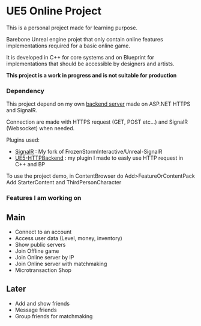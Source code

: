 # UE5 Online Project

This is a personal project made for learning purpose.

Barebone Unreal engine projet that only contain online features implementations required for a basic online game.

It is developed in C++ for core systems and on Blueprint for implementations that should be accessible by designers and artists.

**This project is a work in progress and is not suitable for production**

### Dependency
This project depend on my own [backend server](https://github.com/wpatruno/BackendAspNet) made on ASP.NET HTTPS and SignalR.

Connection are made with HTTPS request (GET, POST etc...) and SignalR (Websocket) when needed.


Plugins used:
- [SignalR](https://github.com/wpatruno/Unreal-SignalR) : My fork of FrozenStormInteractive/Unreal-SignalR 
- [UE5-HTTPBackend](https://github.com/wpatruno/UE5-HTTPBackend) : my plugin I made to easly use HTTP request in C++ and BP

To use the project demo, in ContentBrowser do Add>FeatureOrContentPack
Add StarterContent and ThirdPersonCharacter

### Features I am working on

## Main
- Connect to an account
- Access user data (Level, money, inventory)
- Show public servers
- Join Offline game
- Join Online server by IP
- Join Online server with matchmaking
- Microtransaction Shop

## Later
- Add and show friends
- Message friends
- Group friends for matchmaking
